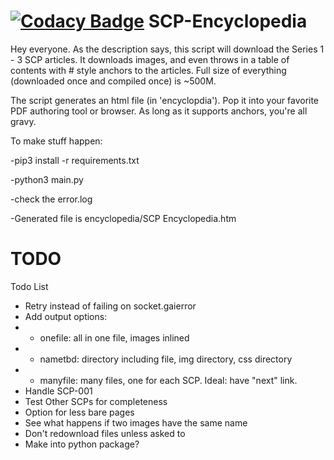 [![Codacy Badge](https://api.codacy.com/project/badge/Grade/88233032ccae4bb8b7244446e0d8da6b)](https://www.codacy.com/app/maxm215/SCP-Encyclopedia?utm_source=github.com&amp;utm_medium=referral&amp;utm_content=mbmartine/SCP-Encyclopedia&amp;utm_campaign=Badge_Grade)
SCP-Encyclopedia
================

Hey everyone.
As the description says, this script will download the Series 1 - 3 SCP articles. It downloads images, and even throws in a table of contents with # style anchors to the articles. Full size of everything (downloaded once and compiled once) is ~500M.


The script  generates an html file (in 'encyclopdia'). Pop it into your favorite PDF authoring tool or browser. As long as it supports anchors, you're all gravy.


To make stuff happen:

-pip3 install -r requirements.txt

-python3 main.py

-check the error.log

-Generated file is encyclopedia/SCP Encyclopedia.htm

# TODO

Todo List
- Retry instead of failing on socket.gaierror
- Add output options:
- - onefile: all in one file, images inlined
- - nametbd: directory including file, img directory, css directory
- - manyfile: many files, one for each SCP. Ideal: have "next" link.
- Handle SCP-001
- Test Other SCPs for completeness
- Option for less bare pages
- See what happens if two images have the same name
- Don't redownload files unless asked to
- Make into python package?
